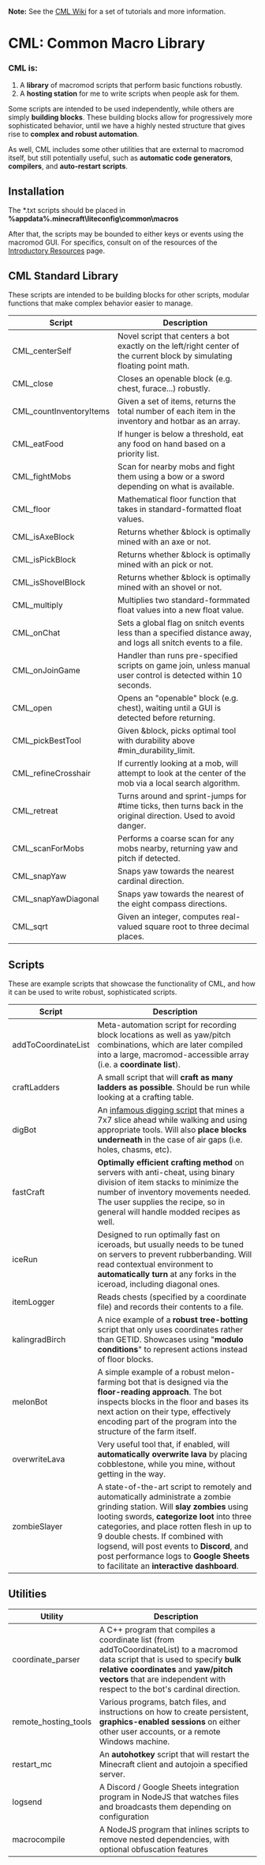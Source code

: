 **Note:** See the [CML Wiki](https://github.com/poteat/CML/wiki) for a set of tutorials and more information.

# CML: Common Macro Library

### CML is:

1.  A **library** of macromod scripts that perform basic functions robustly.
2.  A **hosting station** for me to write scripts when people ask for them.

Some scripts are intended to be used independently, while others are simply **building blocks**. These building blocks allow for progressively more sophisticated behavior, until we have a highly nested structure that gives rise to **complex and robust automation**.

As well, CML includes some other utilities that are external to macromod itself, but still potentially useful, such as **automatic code generators**, **compilers**, and **auto-restart scripts**.

## Installation

The \*.txt scripts should be placed in **%appdata%\.minecraft\liteconfig\common\macros**

After that, the scripts may be bounded to either keys or events using the macromod GUI. For specifics, consult on of the resources of the [Introductory Resources](https://github.com/poteat/CML/wiki/Introductory-Macromod-Learning-Resources) page.

## CML Standard Library

These scripts are intended to be building blocks for other scripts, modular functions that make complex behavior easier to manage.

| Script                  | Description                                                                                                              |
| ----------------------- | ------------------------------------------------------------------------------------------------------------------------ |
| CML_centerSelf          | Novel script that centers a bot exactly on the left/right center of the current block by simulating floating point math. |
| CML_close               | Closes an openable block (e.g. chest, furace...) robustly.                                                               |
| CML_countInventoryItems | Given a set of items, returns the total number of each item in the inventory and hotbar as an array.                     |
| CML_eatFood             | If hunger is below a threshold, eat any food on hand based on a priority list.                                           |
| CML_fightMobs           | Scan for nearby mobs and fight them using a bow or a sword depending on what is available.                               |
| CML_floor               | Mathematical floor function that takes in standard-formatted float values.                                               |
| CML_isAxeBlock          | Returns whether &block is optimally mined with an axe or not.                                                            |
| CML_isPickBlock         | Returns whether &block is optimally mined with an pick or not.                                                           |
| CML_isShovelBlock       | Returns whether &block is optimally mined with an shovel or not.                                                         |
| CML_multiply            | Multiplies two standard-formmated float values into a new float value.                                                   |
| CML_onChat              | Sets a global flag on snitch events less than a specified distance away, and logs all snitch events to a file.           |
| CML_onJoinGame          | Handler than runs pre-specified scripts on game join, unless manual user control is detected within 10 seconds.          |
| CML_open                | Opens an "openable" block (e.g. chest), waiting until a GUI is detected before returning.                                |
| CML_pickBestTool        | Given &block, picks optimal tool with durability above #min_durability_limit.                                            |
| CML_refineCrosshair     | If currently looking at a mob, will attempt to look at the center of the mob via a local search algorithm.               |
| CML_retreat             | Turns around and sprint-jumps for #time ticks, then turns back in the original direction. Used to avoid danger.          |
| CML_scanForMobs         | Performs a coarse scan for any mobs nearby, returning yaw and pitch if detected.                                         |
| CML_snapYaw             | Snaps yaw towards the nearest cardinal direction.                                                                        |
| CML_snapYawDiagonal     | Snaps yaw towards the nearest of the eight compass directions.                                                           |
| CML_sqrt                | Given an integer, computes real-valued square root to three decimal places.                                              |

## Scripts

These are example scripts that showcase the functionality of CML, and how it can be used to write robust, sophisticated scripts.

| Script              | Description                                                                                                                                                                                                                                                                                                                                                                                   |
| ------------------- | --------------------------------------------------------------------------------------------------------------------------------------------------------------------------------------------------------------------------------------------------------------------------------------------------------------------------------------------------------------------------------------------- |
| addToCoordinateList | Meta-automation script for recording block locations as well as yaw/pitch combinations, which are later compiled into a large, macromod-accessible array (i.e. a **coordinate list**).                                                                                                                                                                                                        |
| craftLadders        | A small script that will **craft as many ladders as possible**. Should be run while looking at a crafting table.                                                                                                                                                                                                                                                                              |
| digBot              | An [infamous digging script](https://www.youtube.com/watch?v=mHzHMrgVhH0) that mines a 7x7 slice ahead while walking and using appropriate tools. Will also **place blocks underneath** in the case of air gaps (i.e. holes, chasms, etc).                                                                                                                                                    |
| fastCraft           | **Optimally efficient crafting method** on servers with anti-cheat, using binary division of item stacks to minimize the number of inventory movements needed. The user supplies the recipe, so in general will handle modded recipes as well.                                                                                                                                                |
| iceRun              | Designed to run optimally fast on iceroads, but usually needs to be tuned on servers to prevent rubberbanding. Will read contextual environment to **automatically turn** at any forks in the iceroad, including diagonal ones.                                                                                                                                                               |
| itemLogger          | Reads chests (specified by a coordinate file) and records their contents to a file.                                                                                                                                                                                                                                                                                                           |
| kalingradBirch      | A nice example of a **robust tree-botting** script that only uses coordinates rather than GETID. Showcases using "**modulo conditions**" to represent actions instead of floor blocks.                                                                                                                                                                                                        |
| melonBot            | A simple example of a robust melon-farming bot that is designed via the **floor-reading approach**. The bot inspects blocks in the floor and bases its next action on their type, effectively encoding part of the program into the structure of the farm itself.                                                                                                                             |
| overwriteLava       | Very useful tool that, if enabled, will **automatically overwrite lava** by placing cobblestone, while you mine, without getting in the way.                                                                                                                                                                                                                                                  |  |
| zombieSlayer        | A state-of-the-art script to remotely and automatically administrate a zombie grinding station. Will **slay zombies** using looting swords, **categorize loot** into three categories, and place rotten flesh in up to 9 double chests. If combined with logsend, will post events to **Discord**, and post performance logs to **Google Sheets** to facilitate an **interactive dashboard**. |

## Utilities

| Utility              | Description                                                                                                                                                                                                                                           |
| -------------------- | ----------------------------------------------------------------------------------------------------------------------------------------------------------------------------------------------------------------------------------------------------- |
| coordinate_parser    | A C++ program that compiles a coordinate list (from addToCoordinateList) to a macromod data script that is used to specify **bulk relative coordinates** and **yaw/pitch vectors** that are independent with respect to the bot's cardinal direction. |
| remote_hosting_tools | Various programs, batch files, and instructions on how to create persistent, **graphics-enabled sessions** on either other user accounts, or a remote Windows machine.                                                                                |
| restart_mc           | An **autohotkey** script that will restart the Minecraft client and autojoin a specified server.                                                                                                                                                      |
| logsend              | A Discord / Google Sheets integration program in NodeJS that watches files and broadcasts them depending on configuration                                                                                                                             |
| macrocompile         | A NodeJS program that inlines scripts to remove nested dependencies, with optional obfuscation features                                                                                                                                               |

